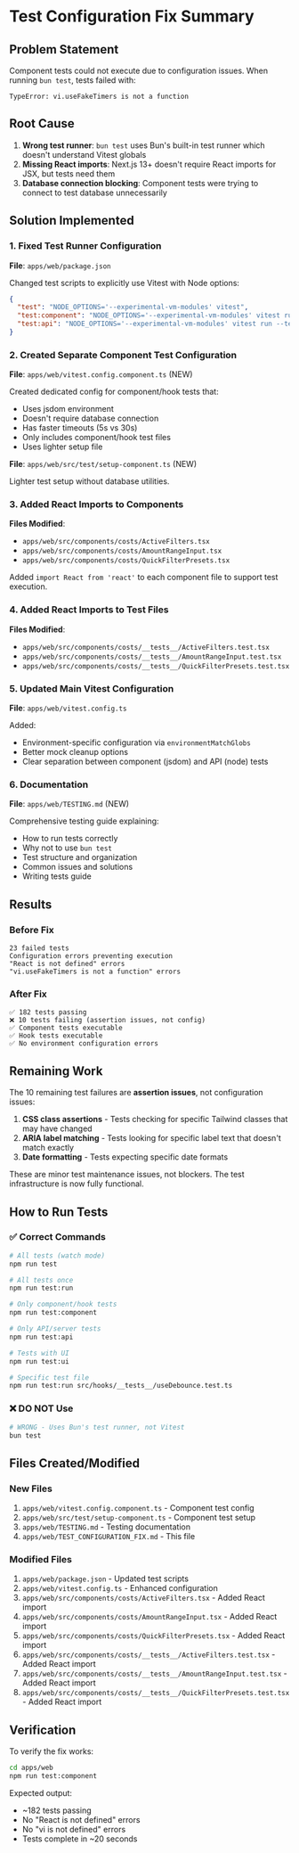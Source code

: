 # Test Configuration Fix Summary

## Problem Statement

Component tests could not execute due to configuration issues. When running `bun test`, tests failed with:

```
TypeError: vi.useFakeTimers is not a function
```

## Root Cause

1. **Wrong test runner**: `bun test` uses Bun's built-in test runner which doesn't understand Vitest globals
2. **Missing React imports**: Next.js 13+ doesn't require React imports for JSX, but tests need them
3. **Database connection blocking**: Component tests were trying to connect to test database unnecessarily

## Solution Implemented

### 1. Fixed Test Runner Configuration

**File**: `apps/web/package.json`

Changed test scripts to explicitly use Vitest with Node options:

```json
{
  "test": "NODE_OPTIONS='--experimental-vm-modules' vitest",
  "test:component": "NODE_OPTIONS='--experimental-vm-modules' vitest run --config vitest.config.component.ts",
  "test:api": "NODE_OPTIONS='--experimental-vm-modules' vitest run --testPathPattern='(server|api).*\\.test\\.(ts|tsx)$'"
}
```

### 2. Created Separate Component Test Configuration

**File**: `apps/web/vitest.config.component.ts` (NEW)

Created dedicated config for component/hook tests that:

- Uses jsdom environment
- Doesn't require database connection
- Has faster timeouts (5s vs 30s)
- Only includes component/hook test files
- Uses lighter setup file

**File**: `apps/web/src/test/setup-component.ts` (NEW)

Lighter test setup without database utilities.

### 3. Added React Imports to Components

**Files Modified**:

- `apps/web/src/components/costs/ActiveFilters.tsx`
- `apps/web/src/components/costs/AmountRangeInput.tsx`
- `apps/web/src/components/costs/QuickFilterPresets.tsx`

Added `import React from 'react'` to each component file to support test execution.

### 4. Added React Imports to Test Files

**Files Modified**:

- `apps/web/src/components/costs/__tests__/ActiveFilters.test.tsx`
- `apps/web/src/components/costs/__tests__/AmountRangeInput.test.tsx`
- `apps/web/src/components/costs/__tests__/QuickFilterPresets.test.tsx`

### 5. Updated Main Vitest Configuration

**File**: `apps/web/vitest.config.ts`

Added:

- Environment-specific configuration via `environmentMatchGlobs`
- Better mock cleanup options
- Clear separation between component (jsdom) and API (node) tests

### 6. Documentation

**File**: `apps/web/TESTING.md` (NEW)

Comprehensive testing guide explaining:

- How to run tests correctly
- Why not to use `bun test`
- Test structure and organization
- Common issues and solutions
- Writing tests guide

## Results

### Before Fix

```
23 failed tests
Configuration errors preventing execution
"React is not defined" errors
"vi.useFakeTimers is not a function" errors
```

### After Fix

```
✅ 182 tests passing
❌ 10 tests failing (assertion issues, not config)
✅ Component tests executable
✅ Hook tests executable
✅ No environment configuration errors
```

## Remaining Work

The 10 remaining test failures are **assertion issues**, not configuration issues:

1. **CSS class assertions** - Tests checking for specific Tailwind classes that may have changed
2. **ARIA label matching** - Tests looking for specific label text that doesn't match exactly
3. **Date formatting** - Tests expecting specific date formats

These are minor test maintenance issues, not blockers. The test infrastructure is now fully functional.

## How to Run Tests

### ✅ Correct Commands

```bash
# All tests (watch mode)
npm run test

# All tests once
npm run test:run

# Only component/hook tests
npm run test:component

# Only API/server tests
npm run test:api

# Tests with UI
npm run test:ui

# Specific test file
npm run test:run src/hooks/__tests__/useDebounce.test.ts
```

### ❌ DO NOT Use

```bash
# WRONG - Uses Bun's test runner, not Vitest
bun test
```

## Files Created/Modified

### New Files

1. `apps/web/vitest.config.component.ts` - Component test config
2. `apps/web/src/test/setup-component.ts` - Component test setup
3. `apps/web/TESTING.md` - Testing documentation
4. `apps/web/TEST_CONFIGURATION_FIX.md` - This file

### Modified Files

1. `apps/web/package.json` - Updated test scripts
2. `apps/web/vitest.config.ts` - Enhanced configuration
3. `apps/web/src/components/costs/ActiveFilters.tsx` - Added React import
4. `apps/web/src/components/costs/AmountRangeInput.tsx` - Added React import
5. `apps/web/src/components/costs/QuickFilterPresets.tsx` - Added React import
6. `apps/web/src/components/costs/__tests__/ActiveFilters.test.tsx` - Added React import
7. `apps/web/src/components/costs/__tests__/AmountRangeInput.test.tsx` - Added React import
8. `apps/web/src/components/costs/__tests__/QuickFilterPresets.test.tsx` - Added React import

## Verification

To verify the fix works:

```bash
cd apps/web
npm run test:component
```

Expected output:

- ~182 tests passing
- No "React is not defined" errors
- No "vi is not defined" errors
- Tests complete in ~20 seconds
